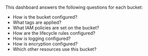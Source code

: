 This dashboard answers the following questions for each bucket:

- How is the bucket configured?
- What tags are applied?
- What IAM policies are set on the bucket?
- How are the lifecycle rules configured?
- How is logging configured?
- How is encryption configured?
- Which other resources use this bucket?
